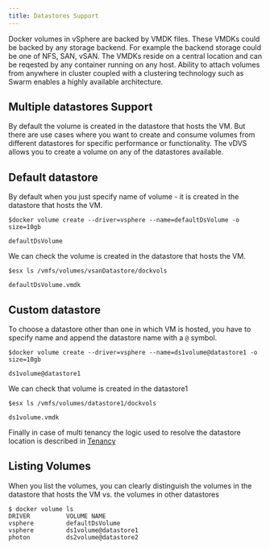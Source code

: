 ```yaml
---
title: Datastores Support
---
```


Docker volumes in vSphere are backed by VMDK files. These VMDKs could be backed by any storage backend. For example the backend storage could be one of NFS, SAN, vSAN. The VMDKs reside on a central location and can be reqested by any container running on any host. Ability to attach volumes from anywhere in cluster coupled with a clustering technology such as Swarm enables a highly available architecture.

## Multiple datastores Support

By default the volume is created in the datastore that hosts the VM. But there are use cases where you want to create and consume volumes from different datastores for specific performance or functionality. The vDVS allows you to create a volume on any of the datastores available.

## Default datastore
By default when you just specify name of volume - it is created in the datastore that hosts the VM. 

```
$docker volume create --driver=vsphere --name=defaultDsVolume -o size=10gb

defaultDsVolume
```
We can check the volume is created in the datastore that hosts the VM.

```
$esx ls /vmfs/volumes/vsanDatastore/dockvols

defaultDsVolume.vmdk
```

## Custom datastore

To choose a datastore other than one in which VM is hosted, you have to specify name and append the datastore name with a ```@``` symbol.

```
$docker volume create --driver=vsphere --name=ds1volume@datastore1 -o size=10gb

ds1volume@datastore1
``` 
We can check that volume is created in the datastore1

```
$esx ls /vmfs/volumes/datastore1/dockvols

ds1volume.vmdk
```

Finally in case of multi tenancy the logic used to resolve the datastore location is described in [Tenancy](tenancy.html#default-datastore)

## Listing Volumes

When you list the volumes, you can clearly distinguish the volumes in the datastore that hosts the VM vs. the volumes in other datastores

```
$ docker volume ls
DRIVER 			VOLUME NAME
vsphere			defaultDsVolume
vsphere			ds1volume@datastore1
photon			ds2volume@datastore2
```
